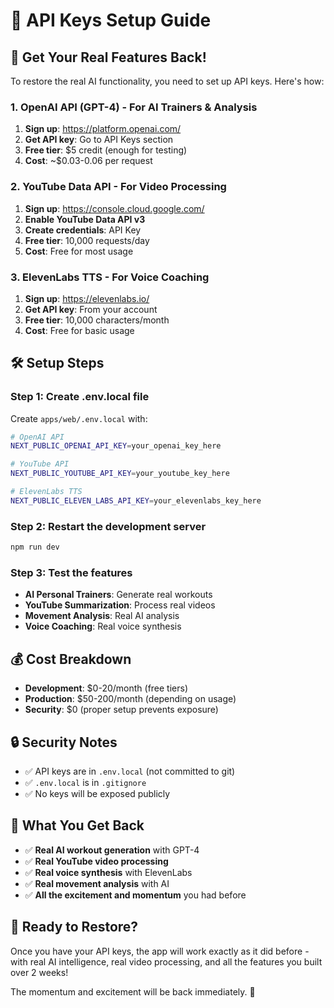 # 🔑 API Keys Setup Guide

## 🚀 **Get Your Real Features Back!**

To restore the real AI functionality, you need to set up API keys. Here's how:

### **1. OpenAI API (GPT-4) - For AI Trainers & Analysis**

1. **Sign up**: https://platform.openai.com/
2. **Get API key**: Go to API Keys section
3. **Free tier**: $5 credit (enough for testing)
4. **Cost**: ~$0.03-0.06 per request

### **2. YouTube Data API - For Video Processing**

1. **Sign up**: https://console.cloud.google.com/
2. **Enable YouTube Data API v3**
3. **Create credentials**: API Key
4. **Free tier**: 10,000 requests/day
5. **Cost**: Free for most usage

### **3. ElevenLabs TTS - For Voice Coaching**

1. **Sign up**: https://elevenlabs.io/
2. **Get API key**: From your account
3. **Free tier**: 10,000 characters/month
4. **Cost**: Free for basic usage

## 🛠️ **Setup Steps**

### **Step 1: Create .env.local file**

Create `apps/web/.env.local` with:

```bash
# OpenAI API
NEXT_PUBLIC_OPENAI_API_KEY=your_openai_key_here

# YouTube API  
NEXT_PUBLIC_YOUTUBE_API_KEY=your_youtube_key_here

# ElevenLabs TTS
NEXT_PUBLIC_ELEVEN_LABS_API_KEY=your_elevenlabs_key_here
```

### **Step 2: Restart the development server**

```bash
npm run dev
```

### **Step 3: Test the features**

- **AI Personal Trainers**: Generate real workouts
- **YouTube Summarization**: Process real videos
- **Movement Analysis**: Real AI analysis
- **Voice Coaching**: Real voice synthesis

## 💰 **Cost Breakdown**

- **Development**: $0-20/month (free tiers)
- **Production**: $50-200/month (depending on usage)
- **Security**: $0 (proper setup prevents exposure)

## 🔒 **Security Notes**

- ✅ API keys are in `.env.local` (not committed to git)
- ✅ `.env.local` is in `.gitignore`
- ✅ No keys will be exposed publicly

## 🎯 **What You Get Back**

- ✅ **Real AI workout generation** with GPT-4
- ✅ **Real YouTube video processing**
- ✅ **Real voice synthesis** with ElevenLabs
- ✅ **Real movement analysis** with AI
- ✅ **All the excitement and momentum** you had before

## 🚀 **Ready to Restore?**

Once you have your API keys, the app will work exactly as it did before - with real AI intelligence, real video processing, and all the features you built over 2 weeks!

The momentum and excitement will be back immediately. 🎉
